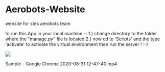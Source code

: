 # Aerobots-Website
website for stes aerobots team

to run this App in your local machine -:
1.)  change directory to the folder where the "manage.py" file is located
2.)  now cd to 'Scripts' and the type 'activate' to activate the virtual environment
then run the server !  :-)

![](aerobot-gif.gif)

Sample - Google Chrome 2020-08-31 12-47-40.mp4
